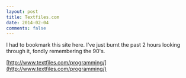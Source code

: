 ```yaml
---
layout: post
title: Textfiles.com
date: 2014-02-04
comments: false
---
```


I had to bookmark this site here. I've just burnt the past 2 hours looking through it, fondly remembering the 90's.

[http://www.textfiles.com/programming/](http://www.textfiles.com/programming/)
